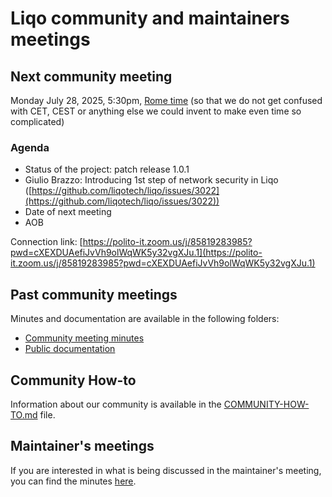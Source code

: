 # Liqo community and maintainers meetings

## Next community meeting

Monday July 28, 2025, 5:30pm, [Rome time](https://www.timeanddate.com/worldclock/italy/rome) (so that we do not get confused with CET, CEST or anything else we could invent to make even time so complicated)

### Agenda

- Status of the project: patch release 1.0.1
- Giulio Brazzo: Introducing 1st step of network security in Liqo ([https://github.com/liqotech/liqo/issues/3022](https://github.com/liqotech/liqo/issues/3022))
- Date of next meeting
- AOB

Connection link: [https://polito-it.zoom.us/j/85819283985?pwd=cXEXDUAefiJvVh9olWqWK5y32vgXJu.1](https://polito-it.zoom.us/j/85819283985?pwd=cXEXDUAefiJvVh9olWqWK5y32vgXJu.1)

## Past community meetings

Minutes and documentation are available in the following folders:

- [Community meeting minutes](community/)
- [Public documentation](../docs/)

## Community How-to

Information about our community is available in the [COMMUNITY-HOW-TO.md](../COMMUNITY-HOW-TO.md) file.

## Maintainer's meetings

If you are interested in what is being discussed in the maintainer's meeting, you can find the minutes [here](maintainers/).
